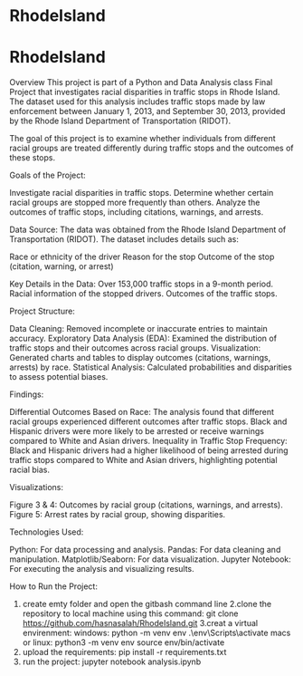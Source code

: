 # RhodeIsland
# RhodeIsland
Overview
This project is part of a Python and Data Analysis class Final Project that investigates racial disparities in traffic stops in Rhode Island. The dataset used for this analysis includes traffic stops made by law enforcement between January 1, 2013, and September 30, 2013, provided by the Rhode Island Department of Transportation (RIDOT).

The goal of this project is to examine whether individuals from different racial groups are treated differently during traffic stops and the outcomes of these stops.

Goals of the Project:

Investigate racial disparities in traffic stops.
Determine whether certain racial groups are stopped more frequently than others.
Analyze the outcomes of traffic stops, including citations, warnings, and arrests.

Data Source:
The data was obtained from the Rhode Island Department of Transportation (RIDOT). The dataset includes details such as:

Race or ethnicity of the driver
Reason for the stop
Outcome of the stop (citation, warning, or arrest)


Key Details in the Data:
Over 153,000 traffic stops in a 9-month period.
Racial information of the stopped drivers.
Outcomes of the traffic stops.


Project Structure:

Data Cleaning: Removed incomplete or inaccurate entries to maintain accuracy.
Exploratory Data Analysis (EDA): Examined the distribution of traffic stops and their outcomes across racial groups.
Visualization: Generated charts and tables to display outcomes (citations, warnings, arrests) by race.
Statistical Analysis: Calculated probabilities and disparities to assess potential biases.

Findings:

Differential Outcomes Based on Race: The analysis found that different racial groups experienced different outcomes after traffic stops. Black and Hispanic drivers were more likely to be arrested or receive warnings compared to White and Asian drivers.
Inequality in Traffic Stop Frequency: Black and Hispanic drivers had a higher likelihood of being arrested during traffic stops compared to White and Asian drivers, highlighting potential racial bias.


Visualizations:

Figure 3 & 4: Outcomes by racial group (citations, warnings, and arrests).
Figure 5: Arrest rates by racial group, showing disparities.

Technologies Used:

Python: For data processing and analysis.
Pandas: For data cleaning and manipulation.
Matplotlib/Seaborn: For data visualization.
Jupyter Notebook: For executing the analysis and visualizing results.

How to Run the Project:
1. create emty folder and open the gitbash command line
2.clone the repository to local machine using this command:
git clone https://github.com/hasnasalah/RhodeIsland.git
3.creat a virtual envirenment:
  windows:
     python -m venv env
     .\env\Scripts\activate
  macs or linux:
    python3 -m venv env
    source env/bin/activate
4. upload the requirements:
  pip install -r requirements.txt
5. run the project:
jupyter notebook analysis.ipynb







